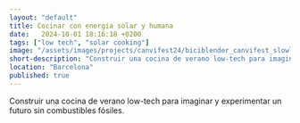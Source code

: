 ```yaml
---
layout: "default"
title: Cocinar con energía solar y humana
date:   2024-10-01 18:16:18 +0200
tags: ["low tech", "solar cooking"]
image: "/assets/images/projects/canvifest24/biciblender_canvifest_slowlab.png"
short-description: "Construir una cocina de verano low-tech para imaginar y experimentar un futuro sin combustibles fósiles."
location: "Barcelona"
published: true
---
```


Construir una cocina de verano low-tech para imaginar y experimentar un futuro sin combustibles fósiles.
